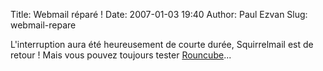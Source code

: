 Title: Webmail réparé !
Date: 2007-01-03 19:40
Author: Paul Ezvan
Slug: webmail-repare

<div
class="field field-name-body field-type-text-with-summary field-label-hidden">

<div class="field-items">

<div class="field-item even">

L'interruption aura été heureusement de courte durée, Squirrelmail est
de retour ! Mais vous pouvez toujours tester
[Rouncube](https://www.ezvan.fr/roundcubemail/)...

</p>
<p>

</div>

</div>

</div>

</p>

